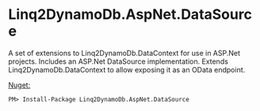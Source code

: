 # Linq2DynamoDb.AspNet.DataSource

A set of extensions to Linq2DynamoDb.DataContext for use in ASP.Net projects. Includes an ASP.Net DataSource implementation. Extends Linq2DynamoDb.DataContext to allow exposing it as an OData endpoint.

[Nuget:](http://www.nuget.org/packages/Linq2DynamoDb.AspNet.DataSource)
```
PM> Install-Package Linq2DynamoDb.AspNet.DataSource
```
